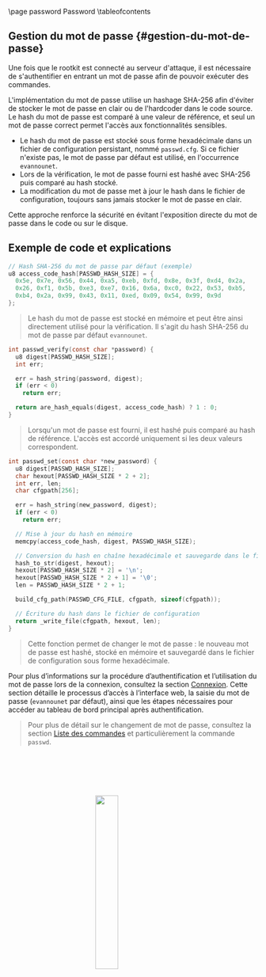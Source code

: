 \page password Password
\tableofcontents

## Gestion du mot de passe {#gestion-du-mot-de-passe}

Une fois que le rootkit est connecté au serveur d'attaque, il est nécessaire de s'authentifier en entrant un mot de passe afin de pouvoir exécuter des commandes.  

L'implémentation du mot de passe utilise un hashage SHA-256 afin d'éviter de stocker le mot de passe en clair ou de l'hardcoder dans le code source.  
Le hash du mot de passe est comparé à une valeur de référence, et seul un mot de passe correct permet l'accès aux fonctionnalités sensibles.

- Le hash du mot de passe est stocké sous forme hexadécimale dans un fichier de configuration persistant, nommé `passwd.cfg`. Si ce fichier n'existe pas, le mot de passe par défaut est utilisé, en l'occurrence `evannounet`.
- Lors de la vérification, le mot de passe fourni est hashé avec SHA-256 puis comparé au hash stocké.
- La modification du mot de passe met à jour le hash dans le fichier de configuration, toujours sans jamais stocker le mot de passe en clair.

Cette approche renforce la sécurité en évitant l'exposition directe du mot de passe dans le code ou sur le disque.

## Exemple de code et explications

```c
// Hash SHA-256 du mot de passe par défaut (exemple)
u8 access_code_hash[PASSWD_HASH_SIZE] = {
  0x5e, 0x7e, 0x56, 0x44, 0xa5, 0xeb, 0xfd, 0x8e, 0x3f, 0xd4, 0x2a,
  0x26, 0xf1, 0x5b, 0xe3, 0xe7, 0x16, 0x6a, 0xc0, 0x22, 0x53, 0xb5,
  0xb4, 0x2a, 0x99, 0x43, 0x11, 0xed, 0x09, 0x54, 0x99, 0x9d
};
```

> Le hash du mot de passe est stocké en mémoire et peut être ainsi directement utilisé pour la vérification. Il s'agit du hash SHA-256 du mot de passe par défaut `evannounet`.

```c
int passwd_verify(const char *password) {
  u8 digest[PASSWD_HASH_SIZE];
  int err;

  err = hash_string(password, digest);
  if (err < 0)
    return err;

  return are_hash_equals(digest, access_code_hash) ? 1 : 0;
}
```

> Lorsqu'un mot de passe est fourni, il est hashé puis comparé au hash de référence. L'accès est accordé uniquement si les deux valeurs correspondent.

```c
int passwd_set(const char *new_password) {
  u8 digest[PASSWD_HASH_SIZE];
  char hexout[PASSWD_HASH_SIZE * 2 + 2];
  int err, len;
  char cfgpath[256];

  err = hash_string(new_password, digest);
  if (err < 0)
    return err;

  // Mise à jour du hash en mémoire
  memcpy(access_code_hash, digest, PASSWD_HASH_SIZE);

  // Conversion du hash en chaîne hexadécimale et sauvegarde dans le fichier de configuration
  hash_to_str(digest, hexout);
  hexout[PASSWD_HASH_SIZE * 2] = '\n';
  hexout[PASSWD_HASH_SIZE * 2 + 1] = '\0';
  len = PASSWD_HASH_SIZE * 2 + 1;

  build_cfg_path(PASSWD_CFG_FILE, cfgpath, sizeof(cfgpath));

  // Écriture du hash dans le fichier de configuration
  return _write_file(cfgpath, hexout, len);
}
```

> Cette fonction permet de changer le mot de passe : le nouveau mot de passe est hashé, stocké en mémoire et sauvegardé dans le fichier de configuration sous forme hexadécimale.

Pour plus d’informations sur la procédure d’authentification et l’utilisation du mot de passe lors de la connexion, consultez la section [Connexion](#connexion). Cette section détaille le processus d’accès à l’interface web, la saisie du mot de passe (`evannounet` par défaut), ainsi que les étapes nécessaires pour accéder au tableau de bord principal après authentification.

> Pour plus de détail sur le changement de mot de passe, consultez la section [Liste des commandes](#liste-des-commandes) et particulièrement la commande `passwd`.

<img 
  src="logo_no_text.png" 
  style="
    display: block;
    margin: 100px auto;
    width: 30%;
    overflow: hidden;
  "
/>
